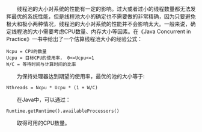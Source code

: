 &emsp;&emsp;线程池的大小对系统的性能有一定的影响。过大或者过小的线程数量都无法发挥最优的系统性能，但是线程池大小的确定也不需要做的非常精确，因为只要避免极大和极小两种情况，线程池的大小对系统的性能并不会影响太大。一般来说，确定线程池的大小需要考虑CPU数量、内存大小等因素。在《Java Concurrent in Practice》一书中给出了一个估算线程池大小的经验公式：
```
Ncpu = CPU的数量
Ucpu = 目标CPU的使用率， 0<=Ucpu<=1
W/C = 等待时间与计算时间的比率
```
&emsp;&emsp;为保持处理器达到期望的使用率，最优的池的大小等于:
```
Nthreads = Ncpu * Ucpu * (1 + W/C)
```

&emsp;&emsp;在Java中，可以通过：
```
Runtime.getRuntime().availableProcessors()
```

&emsp;&emsp;取得可用的CPU数量。

